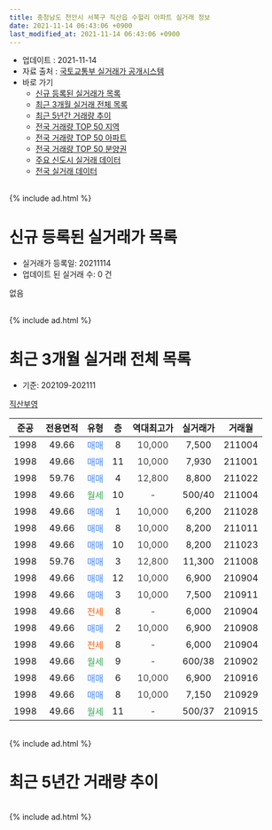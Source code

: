 ```yaml
---
title: 충청남도 천안시 서북구 직산읍 수헐리 아파트 실거래 정보
date: 2021-11-14 06:43:06 +0900
last_modified_at: 2021-11-14 06:43:06 +0900
---
```


* 업데이트 : 2021-11-14
* 자료 출처 : [국토교통부 실거래가 공개시스템](http://rt.molit.go.kr)
* 바로 가기
    * [신규 등록된 실거래가 목록](#신규-등록된-실거래가-목록)
    * [최근 3개월 실거래 전체 목록](#최근-3개월-실거래-전체-목록)
    * [최근 5년간 거래량 추이](#최근-5년간-거래량-추이)
    * [전국 거래량 TOP 50 지역](https://inasie.github.io/apt-trade-info/최근-3개월-전국에서-가장-거래가-많이-발생한-지역)
    * [전국 거래량 TOP 50 아파트](https://inasie.github.io/apt-trade-info/최근-3개월-전국에서-가장-거래가-많이-발생한-아파트)
    * [전국 거래량 TOP 50 분양권](https://inasie.github.io/apt-trade-info/최근-3개월-전국에서-가장-거래가-많이-발생한-분양권)
    * [주요 신도시 실거래 데이터](https://inasie.github.io/apt-trade-info/주요-신도시)
    * [전국 실거래 데이터](https://inasie.github.io/apt-trade-info/전국)
<br>
{% include ad.html %}
<br>

# 신규 등록된 실거래가 목록
* 실거래가 등록일: 20211114
* 업데이트 된 실거래 수: 0 건

없음

<br>
{% include ad.html %}
<br>

# 최근 3개월 실거래 전체 목록
* 기준: 202109-202111


[직산부영](https://search.naver.com/search.naver?query=%EC%B6%A9%EC%B2%AD%EB%82%A8%EB%8F%84+%EC%B2%9C%EC%95%88%EC%8B%9C+%EC%84%9C%EB%B6%81%EA%B5%AC+%EC%A7%81%EC%82%B0%EC%9D%8D+%EC%88%98%ED%97%90%EB%A6%AC+%EC%A7%81%EC%82%B0%EB%B6%80%EC%98%81)

|준공|전용면적|유형|층|역대최고가|실거래가|거래월|
|:---:|:---:|:---:|:---:|:---:|:---:|:---:|
|1998|49.66|<span style="color:#4285f3">매매</span>|8|<span style="color:#444444">10,000</span>|7,500|211004|
|1998|49.66|<span style="color:#4285f3">매매</span>|11|<span style="color:#444444">10,000</span>|7,930|211001|
|1998|59.76|<span style="color:#4285f3">매매</span>|4|<span style="color:#444444">12,800</span>|8,800|211022|
|1998|49.66|<span style="color:#34a853">월세</span>|10|<span style="color:#444444">-</span>|500/40|211004|
|1998|49.66|<span style="color:#4285f3">매매</span>|1|<span style="color:#444444">10,000</span>|6,200|211028|
|1998|49.66|<span style="color:#4285f3">매매</span>|8|<span style="color:#444444">10,000</span>|8,200|211011|
|1998|49.66|<span style="color:#4285f3">매매</span>|10|<span style="color:#444444">10,000</span>|8,200|211023|
|1998|59.76|<span style="color:#4285f3">매매</span>|3|<span style="color:#444444">12,800</span>|11,300|211008|
|1998|49.66|<span style="color:#4285f3">매매</span>|12|<span style="color:#444444">10,000</span>|6,900|210904|
|1998|49.66|<span style="color:#4285f3">매매</span>|3|<span style="color:#444444">10,000</span>|7,500|210911|
|1998|49.66|<span style="color:#ff5a00">전세</span>|8|<span style="color:#444444">-</span>|6,000|210904|
|1998|49.66|<span style="color:#4285f3">매매</span>|2|<span style="color:#444444">10,000</span>|6,900|210908|
|1998|49.66|<span style="color:#ff5a00">전세</span>|8|<span style="color:#444444">-</span>|6,000|210904|
|1998|49.66|<span style="color:#34a853">월세</span>|9|<span style="color:#444444">-</span>|600/38|210902|
|1998|49.66|<span style="color:#4285f3">매매</span>|6|<span style="color:#444444">10,000</span>|6,900|210916|
|1998|49.66|<span style="color:#4285f3">매매</span>|8|<span style="color:#444444">10,000</span>|7,150|210929|
|1998|49.66|<span style="color:#34a853">월세</span>|11|<span style="color:#444444">-</span>|500/37|210915|


<br>
{% include ad.html %}
<br>

# 최근 5년간 거래량 추이


<div style="width:100%;">
    <canvas id="deal_progress" height="200"></canvas>
</div>

<script>
new Chart(document.getElementById("deal_progress"), {
    type: 'line',
    data: {
        labels: ['201611','201612','201701','201702','201703','201704','201705','201706','201707','201708','201709','201710','201711','201712','201801','201802','201803','201804','201805','201806','201807','201808','201809','201810','201811','201812','201901','201902','201903','201904','201905','201906','201907','201908','201909','201910','201911','201912','202001','202002','202003','202004','202005','202006','202007','202008','202009','202010','202011','202012','202101','202102','202103','202104','202105','202106','202107','202108','202109','202110','202111'],
        datasets: [{
            label: '매매',
            pointRadius: 1,
            data: [4, 3, 0, 8, 6, 5, 5, 1, 1, 2, 1, 0, 2, 3, 4, 3, 2, 4, 3, 8, 5, 3, 4, 7, 3, 9, 4, 4, 6, 5, 7, 2, 5, 5, 4, 2, 9, 2, 3, 7, 4, 4, 6, 7, 9, 5, 3, 8, 13, 9, 11, 9, 9, 9, 10, 6, 8, 6, 5, 7, 0],
            borderColor: "rgba(255, 201, 14, 1)",
            backgroundColor: "rgba(255, 201, 14, 0.5)",
            fill: false,
            lineTension: 0
        },{
            label: '전월세',
            pointRadius: 1,
            data: [3, 3, 6, 5, 6, 4, 2, 4, 7, 3, 3, 1, 5, 3, 2, 6, 5, 2, 2, 4, 1, 5, 6, 5, 1, 5, 4, 1, 2, 6, 3, 5, 5, 3, 4, 2, 4, 3, 6, 6, 8, 3, 1, 2, 19, 4, 7, 3, 3, 5, 4, 1, 4, 2, 4, 0, 1, 2, 4, 1, 0],
            borderColor: "rgba(0, 141, 185, 1)",
            backgroundColor: "rgba(0, 141, 185, 0.5)",
            fill: false,
            lineTension: 0
        }
        ]
    },
    options: {
        responsive: true,
        title: {
            display: false
        },
        tooltips: {
            mode: 'index',
            intersect: false
        },
        hover: {
            mode: 'nearest',
            intersect: true
        },
        scales: {
            xAxes: [{
                display: true,
                scaleLabel: {
                    display: true,
                    labelString: '년/월'
                }
            }],
            yAxes: [{
                display: true,
                ticks: {
                    suggestedMin: 0,
                },
                scaleLabel: {
                    display: true,
                    labelString: '실거래 수'
                }
            }]
        }
    }
});

</script>


<br>
{% include ad.html %}
<br>

